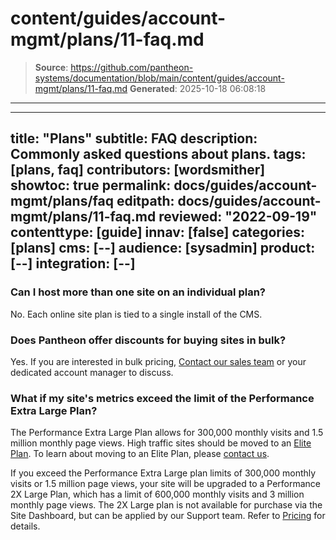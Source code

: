 # content/guides/account-mgmt/plans/11-faq.md

> **Source**: https://github.com/pantheon-systems/documentation/blob/main/content/guides/account-mgmt/plans/11-faq.md
> **Generated**: 2025-10-18 06:08:18

---

---
title: "Plans"
subtitle: FAQ
description: Commonly asked questions about plans.
tags: [plans, faq]
contributors: [wordsmither]
showtoc: true
permalink: docs/guides/account-mgmt/plans/faq
editpath: docs/guides/account-mgmt/plans/11-faq.md
reviewed: "2022-09-19"
contenttype: [guide]
innav: [false]
categories: [plans]
cms: [--]
audience: [sysadmin]
product: [--]
integration: [--]
---

### Can I host more than one site on an individual plan?

No. Each online site plan is tied to a single install of the CMS.

### Does Pantheon offer discounts for buying sites in bulk?

Yes. If you are interested in bulk pricing, [Contact our sales team](https://pantheon.io/contact-us?docsplanFAQ) or your dedicated account manager to discuss.

### What if my site's metrics exceed the limit of the Performance Extra Large Plan?

The Performance Extra Large Plan allows for 300,000 monthly visits and 1.5 million monthly page views. High traffic sites should be moved to an [Elite Plan](https://pantheon.io/plans/elite?docsplanFAQ). To learn about moving to an Elite Plan, please [contact us](https://pantheon.io/contact-us?docsplanFAQ).

If you exceed the Performance Extra Large plan limits of 300,000 monthly visits or 1.5 million page views, your site will be upgraded to a Performance 2X Large Plan, which has a limit of 600,000 monthly visits and 3 million monthly page views. The 2X Large plan is not available for purchase via the Site Dashboard, but can be applied by our Support team. Refer to [Pricing](/guides/account-mgmt/plans/pricing) for details.
